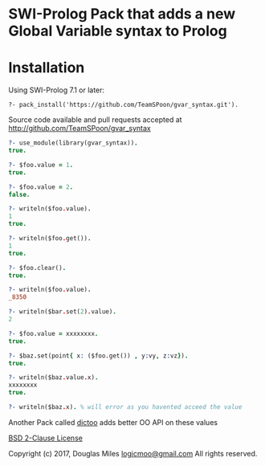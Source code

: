 # SWI-Prolog Pack that adds a new Global Variable syntax to Prolog


# Installation

Using SWI-Prolog 7.1 or later:

    ?- pack_install('https://github.com/TeamSPoon/gvar_syntax.git').



Source code available and pull requests accepted at
http://github.com/TeamSPoon/gvar_syntax

```prolog
?- use_module(library(gvar_syntax)).
true.

?- $foo.value = 1.
true.

?- $foo.value = 2.
false.

?- writeln($foo.value).
1
true.

?- writeln($foo.get()).
1
true.

?- $foo.clear().
true.

?- writeln($foo.value).
_8350

?- writeln($bar.set(2).value).
2

?- $foo.value = xxxxxxxx.
true.

?- $baz.set(point{ x: ($foo.get()) , y:vy, z:vz}).
true.

?- writeln($baz.value.x).
xxxxxxxx
true.

?- writeln($baz.x). % will error as you havented acceed the value

```

Another Pack  called [dictoo](https://github.com/TeamSPoon/dictoo) 
adds better OO API on these values



[BSD 2-Clause License](LICENSE.md)

Copyright (c) 2017, 
Douglas Miles <logicmoo@gmail.com>
All rights reserved.


